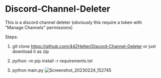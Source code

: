 # Discord-Channel-Deleter
This is a discord channel deleter (obviously this require a token with "Manage Channels" permissions)

Steps:

1. git clone https://github.com/44ZHelter/Discord-Channel-Deleter
or just download it as zip

2. python -m pip install -r requirements.txt

3. python main.py
![Screenshot_20230224_152745](https://user-images.githubusercontent.com/95748889/221214517-52f2f630-3083-4829-9d4d-7c993149fe3e.png)
